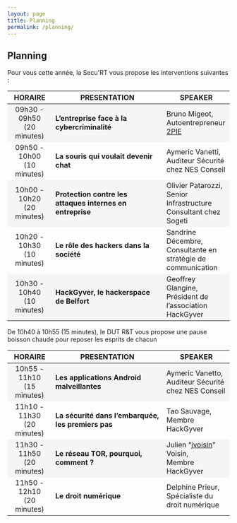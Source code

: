 ```yaml
---
layout: page
title: Planning
permalink: /planning/
---
```


## Planning

Pour vous cette année, la Secu'RT vous propose les interventions suivantes :

<table>
  <thead>
    <tr style="border-right: none; border-left: none;">
      <th style="text-align: center; width: 20%">HORAIRE</th>
      <th style="width: 50%">PRESENTATION</th>
      <th style="width: 30%">SPEAKER</th>
    </tr>
  </thead>
  <tbody>
    <tr style="background-color: #f5f5f5;">
      <td style="text-align: center">09h30 - 09h50 <br>(20 minutes)</td>
      <td><strong>L’entreprise face à la cybercriminalité</strong></td>
      <td>Bruno Migeot,<br>Autoentrepreneur <a href="http://www.2pie.fr/">2PIE</a></td>
    </tr>
    <tr>
      <td style="text-align: center">09h50 - 10h00 <br>(10 minutes)</td>
      <td><strong>La souris qui voulait devenir chat</strong></td>
      <td>Aymeric Vanetti,<br>Auditeur Sécurité chez NES Conseil</td>
    </tr>
    <tr style="background-color: #f5f5f5;">
      <td style="text-align: center">10h00 - 10h20 <br>(20 minutes)</td>
      <td><strong>Protection contre les attaques internes en entreprise</strong></td>
      <td>Olivier Patarozzi,<br>Senior Infrastructure Consultant chez Sogeti</td>
    </tr>
    <tr>
      <td style="text-align: center">10h20 - 10h30 <br>(10 minutes)</td>
      <td><strong>Le rôle des hackers dans la société</strong></td>
      <td>Sandrine Décembre,<br>Consultante en stratégie de communication</td>
    </tr>
    <tr style="background-color: #f5f5f5;">
      <td style="text-align: center">10h30 - 10h40 <br>(10 minutes)</td>
      <td><strong>HackGyver, le hackerspace de Belfort</strong></td>
      <td>Geoffrey Glangine,<br>Président de l’association HackGyver</td>
    </tr>
  </tbody>
</table>

<div>
    <p>De 10h40 à 10h55 (15 minutes), le DUT R&amp;T vous propose une pause boisson chaude pour reposer les esprits de chacun</p>
</div>

<table>
  <thead>
    <tr style="border-right: none; border-left: none;">
      <th style="text-align: center; width: 20%">HORAIRE</th>
      <th style="width: 50%">PRESENTATION</th>
      <th style="width: 30%">SPEAKER</th>
    </tr>
  </thead>
  <tbody>
    <tr style="background-color: #f5f5f5;">
      <td style="text-align: center">10h55 - 11h10 <br>(15 minutes)</td>
      <td><strong>Les applications Android malveillantes</strong></td>
      <td>Aymeric Vanetto,<br>Auditeur Sécurité chez NES Conseil</td>
    </tr>
    <tr>
      <td style="text-align: center">11h10 - 11h30 <br>(20 minutes)</td>
      <td><strong>La sécurité dans l’embarquée, les premiers pas</strong></td>
      <td>Tao Sauvage,<br>Membre HackGyver</td>
    </tr>
    <tr style="background-color: #f5f5f5;">
      <td style="text-align: center">11h30 - 11h50 <br>(20 minutes)</td>
      <td><strong>Le réseau TOR, pourquoi, comment ?</strong></td>
      <td>Julien “<a href="https://dustri.org/">jvoisin</a>” Voisin,<br>Membre HackGyver</td>
    </tr>
    <tr>
      <td style="text-align: center">11h50 - 12h10 <br>(20 minutes)</td>
      <td><strong>Le droit numérique</strong></td>
      <td>Delphine Prieur,<br>Spécialiste du droit numérique</td>
    </tr>
  </tbody>
</table>
